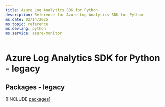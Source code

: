 ```yaml
---
title: Azure Log Analytics SDK for Python
description: Reference for Azure Log Analytics SDK for Python
ms.date: 02/14/2025
ms.topic: reference
ms.devlang: python
ms.service: azure-monitor
---
```

# Azure Log Analytics SDK for Python - legacy
## Packages - legacy
[!INCLUDE [packages](log-analytics-index.md)]